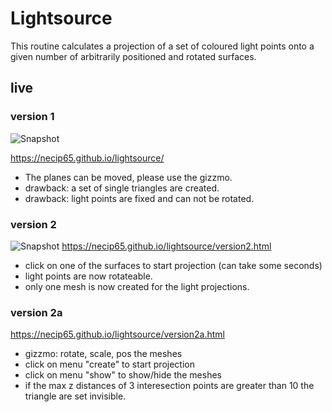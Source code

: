 # Lightsource

This routine calculates a projection of a set of coloured light points onto a given number of arbitrarily positioned and rotated surfaces.

## live

### version 1
![Snapshot](https://necip65.github.io/lightsource/lightsource.jpg)

https://necip65.github.io/lightsource/

* The planes can be moved, please use the gizzmo.
* drawback: a set of single triangles are created.
* drawback: light points are fixed and can not be rotated.

### version 2

![Snapshot](https://necip65.github.io/lightsource/version2.jpg)
https://necip65.github.io/lightsource/version2.html

* click on one of the surfaces to start projection (can take some seconds)
* light points are now rotateable.
* only one mesh is now created for the light projections.


### version 2a

https://necip65.github.io/lightsource/version2a.html

* gizzmo: rotate, scale, pos the meshes
* click on menu "create" to start projection
* click on menu "show" to show/hide the meshes
* if the max z distances of 3 interesection points are greater than 10 the triangle are set invisible.
